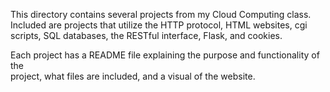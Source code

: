This directory contains several projects from my Cloud Computing class.\
Included are projects that utilize the HTTP protocol, HTML websites, cgi\
scripts, SQL databases, the RESTful interface, Flask, and cookies.

Each project has a README file explaining the purpose and functionality of the\
project, what files are included, and a visual of the website.
